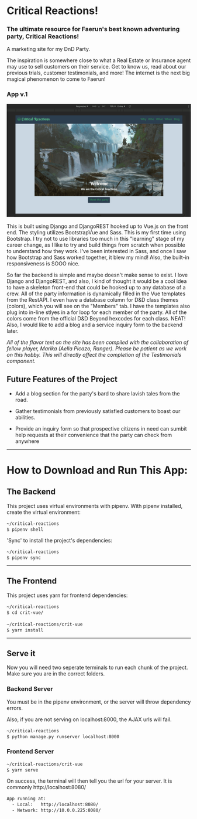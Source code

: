 # Critical Reactions!
### The ultimate resource for Faerun's best known adventuring party, Critical Reactions!
A marketing site for my DnD Party.


The inspiration is somewhere close to what a Real Estate or Insurance agent may use to sell customers on their service. Get to know us, read about our previous trials, customer testimonials, and more! The internet is the next big magical phenomenon to come to Faerun!

### App v.1

![Critical Reactions site demo with Bootstrap and Vue.js](crit-vue/src/assets/preview-gif.gif)



This is built using Django and DjangoREST hooked up to Vue.js on the front end. The styling utilizes BootstrapVue and Sass. This is my first time using Bootstrap. I try not to use libraries too much in this "learning" stage of my career change, as I like to try and build things from scratch when possible to understand how they work. I've been interested in Sass, and once I saw how Bootstrap and Sass worked together, it blew my mind! Also, the built-in responsiveness is SOOO nice. 

So far the backend is simple and maybe doesn't make sense to exist. I love Django and DjangoREST, and also, I kind of thought it would be a cool idea to have a skeleton front-end that could be hooked up to any database of a crew. All of the party information is dynamically filled in the Vue templates from the RestAPI. I even have a database column for D&D class themes (colors), which you will see on the "Members" tab. I have the templates also plug into in-line stlyes in a for loop for each member of the party. All of the colors come from the official D&D Beyond hexcodes for each class. NEAT! Also, I would like to add a blog and a service inquiry form to the backend later. 

*All of the flavor text on the site has been compiled with the collaboration of fellow player, Marika (Aella Picazo, Ranger). Please be patient as we work on this hobby. This will directly affect the completion of the Testimonials component.*


## Future Features of the Project

  - Add a blog section for the party's bard to share lavish tales from the road. 
  
  - Gather testimonials from previously satisfied customers to boast our abilities.

  - Provide an inquiry form so that prospective citizens in need can sumbit help requests at their convenience that the party can check from anywhere

***

# How to Download and Run This App:

## The Backend

This project uses virtual environments with pipenv. With pipenv installed, create the virtual environment:

```console
~/critical-reactions
$ pipenv shell
```

'Sync' to install the project's dependencies:

```console
~/critical-reactions
$ pipenv sync
```

***

## The Frontend

This project uses yarn for frontend dependencies:

```console
~/critical-reactions
$ cd crit-vue/

~/critical-reactions/crit-vue
$ yarn install
```

***

## Serve it

Now you will need two seperate terminals to run each chunk of the project. Make sure you are in the correct folders. 

###  Backend Server

You must be in the pipenv environment, or the server will throw dependency errors.

Also, if you are not serving on localhost:8000, the AJAX urls will fail. 

```console
~/critical-reactions
$ python manage.py runserver localhost:8000
```

### Frontend Server

```console
~/critical-reactions/crit-vue
$ yarn serve
```
On success, the terminal will then tell you the url for your server. It is commonly http://localhost:8080/

```console
App running at:
  - Local:   http://localhost:8080/
  - Network: http://10.0.0.225:8080/
```

